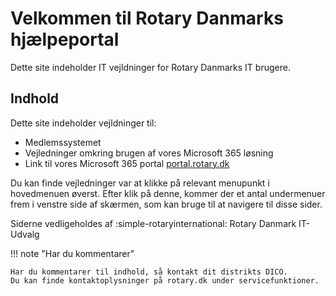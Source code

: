 # Velkommen til Rotary Danmarks hjælpeportal

Dette site indeholder IT vejldninger for Rotary Danmarks IT brugere.

## Indhold

Dette site indeholder vejldninger til:

- Medlemssystemet
- Vejledninger omkring brugen af vores Microsoft 365 løsning
- Link til vores Microsoft 365 portal <a href=https://portal.rotary.dk target=_blank>portal.rotary.dk</a>

Du kan finde vejledninger var at klikke på relevant menupunkt i hovedmenuen øverst. Efter klik på denne, kommer der et antal undermenuer frem i venstre side af skærmen, som kan bruge til at navigere til disse sider.

Siderne vedligeholdes af :simple-rotaryinternational: Rotary Danmark IT-Udvalg

!!! note "Har du kommentarer"

    Har du kommentarer til indhold, så kontakt dit distrikts DICO.
    Du kan finde kontaktoplysninger på rotary.dk under servicefunktioner.

